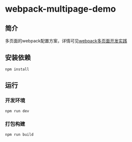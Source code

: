 # webpack-multipage-demo
## 简介
多页面的webpack配置方案，详情可见[webpack多页面开发实践](https://segmentfault.com/a/1190000009722790)
## 安装依赖
    
    npm install  
    
## 运行
### 开发环境
    
    npm run dev
    
### 打包构建
    
    npm run build
    

